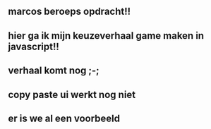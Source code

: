## marcos beroeps opdracht!!

## hier ga ik mijn keuzeverhaal game maken in javascript!!
## verhaal komt nog ;-;


## copy paste ui werkt nog niet 
## er is we al een voorbeeld